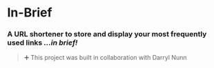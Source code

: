 # In-Brief
### A URL shortener to store and display your most frequently used links *...in brief!* 

>:heavy_plus_sign: This project was built in collaboration with Darryl Nunn
